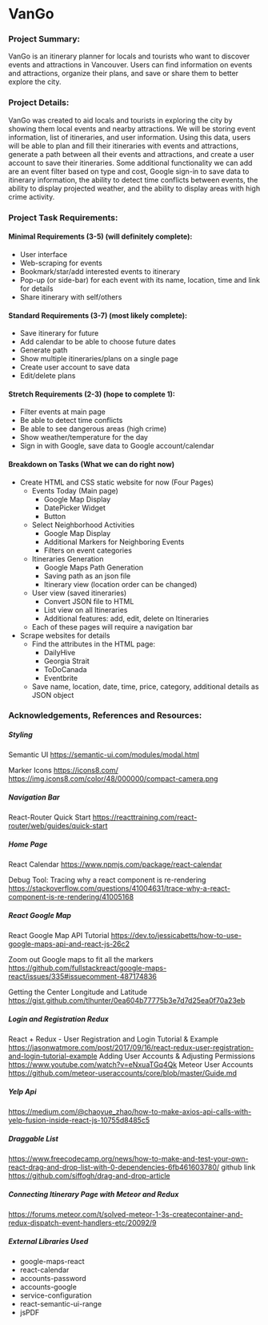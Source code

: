 # VanGo
### Project Summary:
VanGo is an itinerary planner for locals and tourists who want to discover events and attractions in Vancouver. Users can find information on events and attractions, organize their plans, and save or share them to better explore the city.

### Project Details:
VanGo was created to aid locals and tourists in exploring the city by showing them local events and nearby attractions. We will be storing event information, list of itineraries, and user information. Using this data, users will be able to plan and fill their itineraries with events and attractions, generate a path between all their events and attractions, and create a user account to save their itineraries. Some additional functionality we can add are an event filter based on type and cost, Google sign-in to save data to itinerary information, the ability to detect time conflicts between events, the ability to display projected weather, and the ability to display areas with high crime activity. 

### Project Task Requirements:
#### Minimal Requirements (3-5) (will definitely complete):
- User interface
- Web-scraping for events
- Bookmark/star/add interested events to itinerary
- Pop-up (or side-bar) for each event with its name, location, time and link for details
- Share itinerary with self/others

#### Standard Requirements (3-7) (most likely complete):
- Save itinerary for future
- Add calendar to be able to choose future dates
- Generate path
- Show multiple itineraries/plans on a single page
- Create user account to save data
- Edit/delete plans

#### Stretch Requirements (2-3) (hope to complete 1):
- Filter events at main page
- Be able to detect time conflicts
- Be able to see dangerous areas (high crime)
- Show weather/temperature for the day
- Sign in with Google, save data to Google account/calendar

#### Breakdown on Tasks (What we can do right now)
- Create HTML and CSS static website for now (Four Pages)
    - Events Today (Main page)
        - Google Map Display
        - DatePicker Widget
        - Button
    - Select Neighborhood Activities
        - Google Map Display
        - Additional Markers for Neighboring Events
        - Filters on event categories
    - Itineraries Generation
        - Google Maps Path Generation
        - Saving path as an json file 
        - Itinerary view (location order can be changed)
    - User view (saved itineraries)
        - Convert JSON file to HTML
        - List view on all Itineraries
        - Additional features: add, edit, delete on Itineraries
    - Each of these pages will require a navigation bar
- Scrape websites for details
    - Find the attributes in the HTML page:
        - DailyHive
        - Georgia Strait
        - ToDoCanada
        - Eventbrite
    - Save name, location, date, time, price, category, additional details as JSON object


### Acknowledgements, References and Resources:
##### Styling
Semantic UI
https://semantic-ui.com/modules/modal.html

Marker Icons
https://icons8.com/
https://img.icons8.com/color/48/000000/compact-camera.png

##### Navigation Bar
React-Router Quick Start
https://reacttraining.com/react-router/web/guides/quick-start

##### Home Page
React Calendar
https://www.npmjs.com/package/react-calendar

Debug Tool: Tracing why a react component is re-rendering
https://stackoverflow.com/questions/41004631/trace-why-a-react-component-is-re-rendering/41005168

##### React Google Map
React Google Map API Tutorial
https://dev.to/jessicabetts/how-to-use-google-maps-api-and-react-js-26c2

Zoom out Google maps to fit all the markers
https://github.com/fullstackreact/google-maps-react/issues/335#issuecomment-487174836 

Getting the Center Longitude and Latitude
https://gist.github.com/tlhunter/0ea604b77775b3e7d7d25ea0f70a23eb

##### Login and Registration Redux
React + Redux - User Registration and Login Tutorial & Example
https://jasonwatmore.com/post/2017/09/16/react-redux-user-registration-and-login-tutorial-example
Adding User Accounts & Adjusting Permissions
https://www.youtube.com/watch?v=eNxuaTGq4Qk
Meteor User Accounts
https://github.com/meteor-useraccounts/core/blob/master/Guide.md


##### Yelp Api
https://medium.com/@chaoyue_zhao/how-to-make-axios-api-calls-with-yelp-fusion-inside-react-js-10755d8485c5

##### Draggable List
https://www.freecodecamp.org/news/how-to-make-and-test-your-own-react-drag-and-drop-list-with-0-dependencies-6fb461603780/
github link https://github.com/siffogh/drag-and-drop-article

##### Connecting Itinerary Page with Meteor and Redux
https://forums.meteor.com/t/solved-meteor-1-3s-createcontainer-and-redux-dispatch-event-handlers-etc/20092/9

##### External Libraries Used
- google-maps-react
- react-calendar
- accounts-password
- accounts-google
- service-configuration
- react-semantic-ui-range
- jsPDF
